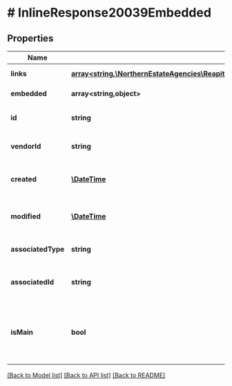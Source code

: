 # # InlineResponse20039Embedded

## Properties

Name | Type | Description | Notes
------------ | ------------- | ------------- | -------------
**links** | [**array<string,\NorthernEstateAgencies\ReapitFoundationsClient\Model\InlineResponse200Links>**](InlineResponse200Links.md) |  | [optional] [readonly]
**embedded** | **array<string,object>** |  | [optional] [readonly]
**id** | **string** | The unique identifier of the vendor relationship | [optional]
**vendorId** | **string** | The unique identifier of the vendor | [optional]
**created** | [**\DateTime**](\DateTime.md) | The date and time when the relationship was created | [optional]
**modified** | [**\DateTime**](\DateTime.md) | The date and time when the relationship was last modified | [optional]
**associatedType** | **string** | The type of related entity (contact/company) | [optional]
**associatedId** | **string** | The unique identifier of the related contact or company | [optional]
**isMain** | **bool** | A flag denoting whether or not this relationship should be regarded as the main relationship for the parent vendor entity | [optional]

[[Back to Model list]](../../README.md#models) [[Back to API list]](../../README.md#endpoints) [[Back to README]](../../README.md)

